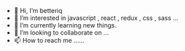 - 👋 Hi, I’m betteriq
- 👀 I’m interested in javascript , react , redux , css , sass ...
- 🌱 I’m currently learning new things.
- 💞️ I’m looking to collaborate on ...
- 📫 How to reach me ......

<!---
betteriq/betteriq is a ✨ special ✨ repository because its `README.md` (this file) appears on your GitHub profile.
You can click the Preview link to take a look at your changes.
--->
